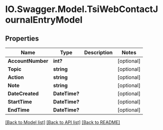 # IO.Swagger.Model.TsiWebContactJournalEntryModel
## Properties

Name | Type | Description | Notes
------------ | ------------- | ------------- | -------------
**AccountNumber** | **int?** |  | [optional] 
**Topic** | **string** |  | [optional] 
**Action** | **string** |  | [optional] 
**Note** | **string** |  | [optional] 
**DateCreated** | **DateTime?** |  | [optional] 
**StartTime** | **DateTime?** |  | [optional] 
**EndTime** | **DateTime?** |  | [optional] 

[[Back to Model list]](../README.md#documentation-for-models) [[Back to API list]](../README.md#documentation-for-api-endpoints) [[Back to README]](../README.md)

